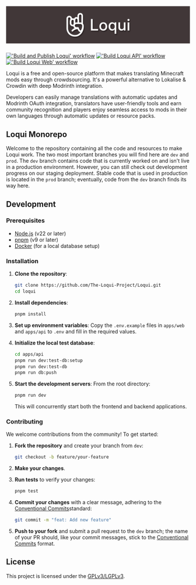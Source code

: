 # ![Loqui Monorepo Cover](/docs/media/banner.webp)

[!['Build and Publish Loqui' workflow](https://github.com/The-Loqui-Project/Loqui/actions/workflows/build_and_publish_image.yml/badge.svg?branch=dev)](https://github.com/The-Loqui-Project/Loqui/actions/workflows/build_and_publish_image.yml)
[!['Build Loqui API' workflow](https://github.com/The-Loqui-Project/Loqui/actions/workflows/build_api.yml/badge.svg?branch=dev)](https://github.com/The-Loqui-Project/Loqui/actions/workflows/build_api.yml)
[!['Build Loqui Web' workflow](https://github.com/The-Loqui-Project/Loqui/actions/workflows/build_web.yml/badge.svg?branch=dev)](https://github.com/The-Loqui-Project/Loqui/actions/workflows/build_web.yml)

Loqui is a free and open-source platform that makes translating Minecraft mods easy through crowdsourcing. 
It's a powerful alternative to Lokalise & Crowdin with deep Modrinth integration.

Developers can easily manage translations with automatic updates and Modrinth 
OAuth integration, translators have user-friendly tools and earn community 
recognition and players enjoy seamless access to mods in their own languages 
through automatic updates or resource packs.

## Loqui Monorepo

Welcome to the repository containing all the code and resources to make 
Loqui work. The two most important branches you will find here are `dev`
 and `prod`. The `dev` branch contains code that is currently worked on 
and isn't live in a production environment. However, you can still check
 out development progress on our staging deployment. Stable code that is
 used in production is located in the `prod` branch; eventually, code 
from the `dev` branch finds its way here. 

## Development

### Prerequisites

- [Node.js](https://nodejs.org/) (v22 or later)
- [pnpm](https://pnpm.io/) (v9 or later)
- [Docker](https://www.docker.com/) (for a local database setup)

### Installation

1. **Clone the repository**:
   ```bash
   git clone https://github.com/The-Loqui-Project/Loqui.git
   cd loqui
   ```

2. **Install dependencies**:
   ```bash
   pnpm install
   ```

3. **Set up environment variables**:
   Copy the `.env.example` files in `apps/web` and `apps/api` to `.env`
   and fill in the required values.

5. **Initialize the local test database**:
   ```bash
   cd apps/api
   pnpm run dev:test-db:setup
   pnpm run dev:test-db
   pnpm run db:push
   ```
   
6. **Start the development servers**:
   From the root directory:
   ```bash
   pnpm run dev
   ```
   This will concurrently start both the frontend and backend applications.

### Contributing

We welcome contributions from the community! To get started:

1. **Fork the repository** and create your branch from `dev`:
   ```bash
   git checkout -b feature/your-feature
   ```

2. **Make your changes**.

3. **Run tests** to verify your changes:
   ```bash
   pnpm test
   ```

4. **Commit your changes** with a clear message,
   adhering to the [Conventional Commits](https://www.conventionalcommits.org)standard:
   ```bash
   git commit -m "feat: Add new feature"
   ```

6. **Push to your fork** and submit a pull request to the `dev`
   branch; the name of your PR should, like your commit messages,
   stick to the [Conventional Commits](https://www.conventionalcommits.org) format.

## License

This project is licensed under the [GPLv3/LGPLv3](LICENSE).
